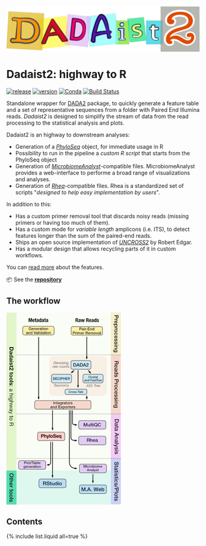 <a href="https://quadram-institute-bioscience.github.io/dadaist2" description="Dadaist documentation">
<img src="dadaist.png">
</a>
<br/>

# Dadaist2: highway to R

[![release](https://img.shields.io/github/v/release/quadram-institute-bioscience/dadaist2?label=github%20release)](https://github.com/quadram-institute-bioscience/dadaist2/releases)
[![version](https://img.shields.io/conda/v/bioconda/dadaist2?label=bioconda)](https://bioconda.github.io/recipes/dadaist2/README.html)
[![Conda](https://img.shields.io/conda/dn/bioconda/dadaist2)](https://bioconda.github.io/recipes/dadaist2/README.html)
[![Build Status](https://www.travis-ci.com/quadram-institute-bioscience/dadaist2.svg?branch=master)](https://www.travis-ci.com/quadram-institute-bioscience/dadaist2)


Standalone wrapper for [DADA2](https://benjjneb.github.io/dada2/index.html) package, to quickly generate a feature table and a
set of representative sequences from a folder with Paired End Illumina reads.
*Dadaist2* is designed to simplify the stream of data from the read processing to the statistical analysis and plots.

Dadaist2 is an highway to downstream analyses:
* Generation of a [*PhyloSeq*](https://joey711.github.io/phyloseq/) object, for immediate usage in R
* Possibility to run in the pipeline a _custom R script_ that starts from the PhyloSeq object
* Generation of [*MicrobiomeAnalyst*](https://www.microbiomeanalyst.ca)-compatible files. MicrobiomeAnalyst provides a web-interface to performe a broad range of visualizations and analyses.
* Generation of [*Rhea*](https://lagkouvardos.github.io/Rhea/)-compatible files. Rhea is a standardized set of scripts "_designed to help easy implementation by users_".

In addition to this:
* Has a custom primer removal tool that discards noisy reads (missing primers or having too much of them).
* Has a custom mode for _variable length_ amplicons (i.e. ITS), to detect features longer than the sum of the paired-end reads.
* Ships an open source implementation of *[UNCROSS2](https://www.biorxiv.org/content/10.1101/400762v1.full)* by Robert Edgar.
* Has a modular design that allows recycling parts of it in custom workflows.

You can [read more](introduction) about the features.

:package: See the **[repository](https://github.com/quadram-institute-bioscience/dadaist2)**


## The workflow

<img src="img/scheme_small.png">

## Contents

{% include list.liquid all=true %}
